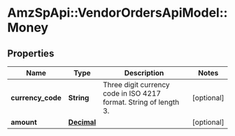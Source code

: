 # AmzSpApi::VendorOrdersApiModel::Money

## Properties
Name | Type | Description | Notes
------------ | ------------- | ------------- | -------------
**currency_code** | **String** | Three digit currency code in ISO 4217 format. String of length 3. | [optional] 
**amount** | [**Decimal**](Decimal.md) |  | [optional] 

